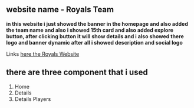 ## website name - Royals Team

**in this website i just showed the banner in the homepage and  also added the team name and also i showed 15th card and also added explore button, after clicking button it will show details and i also showed there logo and banner dynamic after all i showed description and social logo**

Links [here the Royals Website](https://eager-spence-67b9bc.netlify.app/home)

## there are three component that i used
1. Home
1. Details
1. Details Players